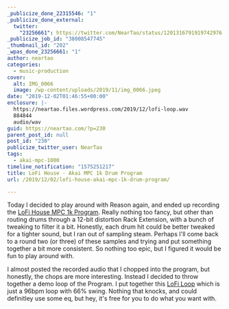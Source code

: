 ```yaml
---
_publicize_done_22315546: "1"
_publicize_done_external:
  twitter:
    "23256661": https://twitter.com/NearTao/status/1201316791919742976
_publicize_job_id: "38008547745"
_thumbnail_id: "202"
_wpas_done_23256661: "1"
author: neartao
categories:
  - music-production
cover:
  alt: IMG_0066
  image: /wp-content/uploads/2019/11/img_0066.jpeg
date: "2019-12-02T01:46:55+00:00"
enclosure: |-
  https://neartao.files.wordpress.com/2019/12/lofi-loop.wav
  884844
  audio/wav
guid: https://neartao.com/?p=230
parent_post_id: null
post_id: "230"
publicize_twitter_user: NearTao
tags:
  - akai-mpc-1000
timeline_notification: "1575251217"
title: LoFi House - Akai MPC 1k Drum Program
url: /2019/12/02/lofi-house-akai-mpc-1k-drum-program/

---
```

Today I decided to play around with Reason again, and ended up recording the [LoFi House MPC 1k Program](/wp-content/uploads/2019/12/lofi-house-mpc-1k-program.zip). Really nothing too fancy, but other than routing drums through a 12-bit distortion Rack Extension, with a bunch of tweaking to filter it a bit. Honestly, each drum hit could be better tweaked for a tighter sound, but I ran out of sampling steam. Perhaps I'll come back to a round two (or three) of these samples and trying and put something together a bit more consistent. So nothing too epic, but I figured it would be fun to play around with.

I almost posted the recorded audio that I chopped into the program, but honestly, the chops are more interesting. Instead I decided to throw together a demo loop of the Program. I put together this [LoFi Loop](/wp-content/uploads/2019/12/lofi-loop.wav) which is just a 96bpm loop with 66% swing. Nothing that knocks, and could definitley use some eq, but hey, it's free for you to do what you want with.
